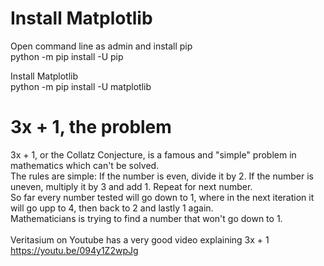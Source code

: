 # Install Matplotlib
Open command line as admin and install pip\
python -m pip install -U pip

Install Matplotlib\
python -m pip install -U matplotlib

# 3x + 1, the problem
3x + 1, or the Collatz Conjecture, is a famous and "simple" problem in mathematics which can't be solved. \
The rules are simple: If the number is even, divide it by 2. If the number is uneven, multiply it by 3 and add 1. Repeat for next number.\
So far every number tested will go down to 1, where in the next iteration it will go upp to 4, then back to 2 and lastly 1 again. \
Mathematicians is trying to find a number that won't go down to 1.\
\
Veritasium on Youtube has a very good video explaining 3x + 1 https://youtu.be/094y1Z2wpJg

